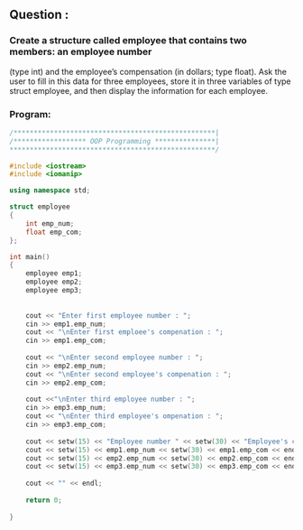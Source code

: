 ## Question :

### Create a structure called employee that contains two members: an employee number
(type int) and the employee’s compensation (in dollars; type float). Ask the user to fill
in this data for three employees, store it in three variables of type struct employee, and
then display the information for each employee.

### Program:

```C++
/**************************************************|
/****************** OOP Programming ***************|
***************************************************/

#include <iostream>
#include <iomanip>

using namespace std;

struct employee
{
	int emp_num;
	float emp_com;
};

int main()
{
	employee emp1;
	employee emp2;
	employee emp3;
	
	
	cout << "Enter first employee number : ";
	cin >> emp1.emp_num;
	cout << "\nEnter first emploee's compenation : ";
	cin >> emp1.emp_com;
	
	cout << "\nEnter second employee number : ";
	cin >> emp2.emp_num;
	cout << "\nEnter second employee's compenation : ";
	cin >> emp2.emp_com;
	
	cout <<"\nEnter third employee number : ";
	cin >> emp3.emp_num;
	cout << "\nEnter third employee's ompenation : ";
	cin >> emp3.emp_com;
	
	cout << setw(15) << "Employee number " << setw(30) << "Employee's compensatin" << endl;
	cout << setw(15) << emp1.emp_num << setw(30) << emp1.emp_com << endl;
	cout << setw(15) << emp2.emp_num << setw(30) << emp2.emp_com << endl;
	cout << setw(15) << emp3.emp_num << setw(30) << emp3.emp_com << endl;
	
	cout << "" << endl;
	
	return 0;	
	
}
```
